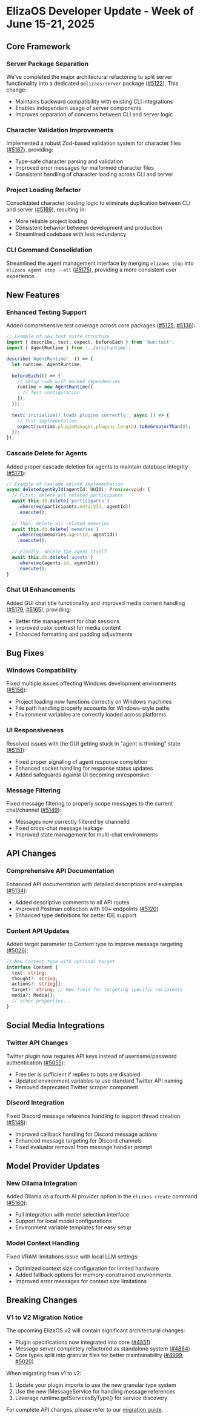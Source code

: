 # ElizaOS Developer Update - Week of June 15-21, 2025

## Core Framework

### Server Package Separation
We've completed the major architectural refactoring to split server functionality into a dedicated `@elizaos/server` package ([#5122](https://github.com/elizaos/eliza/pull/5122)). This change:
- Maintains backward compatibility with existing CLI integrations
- Enables independent usage of server components
- Improves separation of concerns between CLI and server logic

### Character Validation Improvements
Implemented a robust Zod-based validation system for character files ([#5167](https://github.com/elizaos/eliza/pull/5167)), providing:
- Type-safe character parsing and validation
- Improved error messages for malformed character files
- Consistent handling of character loading across CLI and server

### Project Loading Refactor
Consolidated character loading logic to eliminate duplication between CLI and server ([#5169](https://github.com/elizaos/eliza/pull/5169)), resulting in:
- More reliable project loading
- Consistent behavior between development and production
- Streamlined codebase with less redundancy

### CLI Command Consolidation
Streamlined the agent management interface by merging `elizaos stop` into `elizaos agent stop --all` ([#5175](https://github.com/elizaos/eliza/pull/5175)), providing a more consistent user experience.

## New Features

### Enhanced Testing Support
Added comprehensive test coverage across core packages ([#5125](https://github.com/elizaos/eliza/pull/5125), [#5136](https://github.com/elizaos/eliza/pull/5136)):

```typescript
// Example of new test suite structure
import { describe, test, expect, beforeEach } from 'bun:test';
import { AgentRuntime } from '../src/runtime';

describe('AgentRuntime', () => {
  let runtime: AgentRuntime;
  
  beforeEach(() => {
    // Setup code with mocked dependencies
    runtime = new AgentRuntime({
      // Test configuration
    });
  });
  
  test('initialize() loads plugins correctly', async () => {
    // Test implementation
    expect(runtime.pluginManager.plugins.length).toBeGreaterThan(0);
  });
});
```

### Cascade Delete for Agents
Added proper cascade deletion for agents to maintain database integrity ([#5171](https://github.com/elizaos/eliza/pull/5171)):

```typescript
// Example of cascade delete implementation
async deleteAgentById(agentId: UUID): Promise<void> {
  // First, delete all related participants
  await this.db.delete('participants')
    .where(eq(participants.entityId, agentId))
    .execute();
    
  // Then, delete all related memories
  await this.db.delete('memories')
    .where(eq(memories.agentId, agentId))
    .execute();
    
  // Finally, delete the agent itself
  await this.db.delete('agents')
    .where(eq(agents.id, agentId))
    .execute();
}
```

### Chat UI Enhancements
Added GUI chat title functionality and improved media content handling ([#5179](https://github.com/elizaos/eliza/pull/5179), [#5165](https://github.com/elizaos/eliza/pull/5165)), providing:
- Better title management for chat sessions
- Improved color contrast for media content
- Enhanced formatting and padding adjustments

## Bug Fixes

### Windows Compatibility
Fixed multiple issues affecting Windows development environments ([#5156](https://github.com/elizaos/eliza/pull/5156)):
- Project loading now functions correctly on Windows machines
- File path handling properly accounts for Windows-style paths
- Environment variables are correctly loaded across platforms

### UI Responsiveness
Resolved issues with the GUI getting stuck in "agent is thinking" state ([#5151](https://github.com/elizaos/eliza/pull/5151)):
- Fixed proper signaling of agent response completion
- Enhanced socket handling for response status updates
- Added safeguards against UI becoming unresponsive

### Message Filtering
Fixed message filtering to properly scope messages to the current chat/channel ([#5149](https://github.com/elizaos/eliza/pull/5149)):
- Messages now correctly filtered by channelId
- Fixed cross-chat message leakage
- Improved state management for multi-chat environments

## API Changes

### Comprehensive API Documentation
Enhanced API documentation with detailed descriptions and examples ([#5134](https://github.com/elizaos/eliza/pull/5134)):
- Added descriptive comments to all API routes
- Improved Postman collection with 90+ endpoints ([#5120](https://github.com/elizaos/eliza/pull/5120))
- Enhanced type definitions for better IDE support

### Content API Updates
Added target parameter to Content type to improve message targeting ([#5026](https://github.com/elizaos/eliza/pull/5026)):

```typescript
// New Content type with optional target
interface Content {
  text: string;
  thought?: string;
  actions?: string[];
  target?: string; // New field for targeting specific recipients
  media?: Media[];
  // other properties...
}
```

## Social Media Integrations

### Twitter API Changes
Twitter plugin now requires API keys instead of username/password authentication ([#5055](https://github.com/elizaos/eliza/pull/5055)):
- Free tier is sufficient if replies to bots are disabled
- Updated environment variables to use standard Twitter API naming
- Removed deprecated Twitter scraper component

### Discord Integration
Fixed Discord message reference handling to support thread creation ([#5148](https://github.com/elizaos/eliza/pull/5148)):
- Improved callback handling for Discord message actions
- Enhanced message targeting for Discord channels
- Fixed evaluator removal from message handler prompt

## Model Provider Updates

### New Ollama Integration
Added Ollama as a fourth AI provider option in the `elizaos create` command ([#5160](https://github.com/elizaos/eliza/pull/5160)):
- Full integration with model selection interface
- Support for local model configurations
- Environment variable templates for easy setup

### Model Context Handling
Fixed VRAM limitations issue with local LLM settings:
- Optimized context size configuration for limited hardware
- Added fallback options for memory-constrained environments
- Improved error messages for context size limitations

## Breaking Changes

### V1 to V2 Migration Notice
The upcoming ElizaOS v2 will contain significant architectural changes:
- Plugin specifications now integrated into core ([#4851](https://github.com/elizaos/eliza/pull/4851))
- Message server completely refactored as standalone system ([#4864](https://github.com/elizaos/eliza/pull/4864))
- Core types split into granular files for better maintainability ([#4999](https://github.com/elizaos/eliza/pull/4999), [#5020](https://github.com/elizaos/eliza/pull/5020))

When migrating from v1 to v2:
1. Update your plugin imports to use the new granular type system
2. Use the new IMessageService for handling message references
3. Leverage runtime.getServicesByType() for service discovery

For complete API changes, please refer to our [migration guide](https://eliza.how/docs/migration/v1-to-v2).
